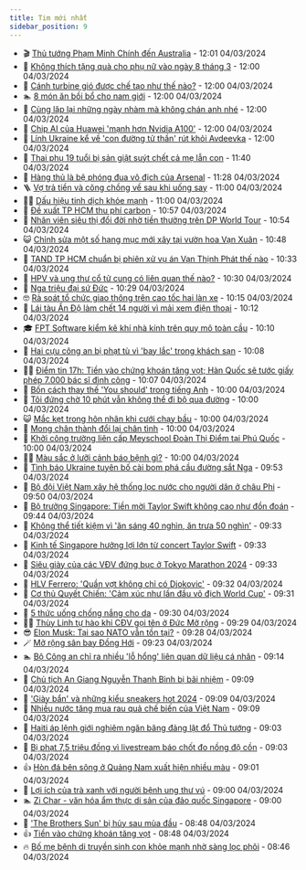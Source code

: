 ```yaml
---
title: Tim mới nhất
sidebar_position: 9
---
```


<!-- vnexpress-tin-moi-nhat:START -->
- 🎬 [Thủ tướng Phạm Minh Chính đến Australia](https://vnexpress.net/thu-tuong-pham-minh-chinh-den-australia-4718311.html) - 12:01 04/03/2024
- 🐎 [Không thích tặng quà cho phụ nữ vào ngày 8 tháng 3](https://vnexpress.net/khong-thich-tang-qua-cho-phu-nu-vao-ngay-8-thang-3-4718296.html) - 12:00 04/03/2024
- 🦍 [Cánh turbine gió được chế tạo như thế nào?](https://vnexpress.net/canh-turbine-gio-duoc-che-tao-nhu-the-nao-4718289.html) - 12:00 04/03/2024
- 🏊 [8 món ăn bồi bổ cho nam giới](https://vnexpress.net/8-mon-an-boi-bo-cho-nam-gioi-4718174.html) - 12:00 04/03/2024
- 🎊 [Cùng lặp lại những ngày nhàm mà không chán anh nhé](https://vnexpress.net/cung-lap-lai-nhung-ngay-nham-ma-khong-chan-anh-nhe-4718050.html) - 12:00 04/03/2024
- 🎃 [Chip AI của Huawei &#39;mạnh hơn Nvidia A100&#39;](https://vnexpress.net/chip-ai-cua-huawei-manh-hon-nvidia-a100-4718019.html) - 12:00 04/03/2024
- 🧰 [Lính Ukraine kể về &#39;con đường tử thần&#39; rút khỏi Avdeevka](https://vnexpress.net/linh-ukraine-ke-ve-con-duong-tu-than-rut-khoi-avdeevka-4717977.html) - 12:00 04/03/2024
- 🔭 [Thai phụ 19 tuổi bị sản giật suýt chết cả mẹ lẫn con](https://vnexpress.net/thai-phu-19-tuoi-bi-san-giat-suyt-chet-ca-me-lan-con-4718292.html) - 11:40 04/03/2024
- 🫶 [Hàng thủ là bệ phóng đua vô địch của Arsenal](https://vnexpress.net/hang-thu-la-be-phong-dua-vo-dich-cua-arsenal-4718313.html) - 11:28 04/03/2024
- 🪜 [Vợ trả tiền và cõng chồng về sau khi uống say](https://vnexpress.net/vo-tra-tien-va-cong-chong-ve-sau-khi-uong-say-4717817.html) - 11:00 04/03/2024
- 👨‍🏫 [Dấu hiệu tinh dịch khỏe mạnh](https://vnexpress.net/dau-hieu-tinh-dich-khoe-manh-4718180.html) - 11:00 04/03/2024
- 🎊 [Đề xuất TP HCM thu phí carbon](https://vnexpress.net/de-xuat-tp-hcm-thu-phi-carbon-4718206.html) - 10:57 04/03/2024
- 🎊 [Nhân viên siêu thị đổi đời nhờ tiền thưởng trên DP World Tour](https://vnexpress.net/nhan-vien-sieu-thi-doi-doi-nho-tien-thuong-tren-dp-world-tour-4718306.html) - 10:54 04/03/2024
- 😺 [Chỉnh sửa một số hạng mục mới xây tại vườn hoa Vạn Xuân](https://vnexpress.net/chinh-sua-mot-so-hang-muc-moi-xay-tai-vuon-hoa-van-xuan-4718270.html) - 10:48 04/03/2024
- 🐘 [TAND TP HCM chuẩn bị phiên xử vụ án Vạn Thịnh Phát thế nào](https://vnexpress.net/tand-tp-hcm-chuan-bi-phien-xu-vu-an-van-thinh-phat-the-nao-4718282.html) - 10:33 04/03/2024
- 🌁 [HPV và ung thư cổ tử cung có liên quan thế nào?](https://vnexpress.net/hpv-va-ung-thu-co-tu-cung-co-lien-quan-the-nao-4717211.html) - 10:30 04/03/2024
- 🐲 [Nga triệu đại sứ Đức](https://vnexpress.net/nga-trieu-dai-su-duc-4718283.html) - 10:29 04/03/2024
- 🤓 [Rà soát tổ chức giao thông trên cao tốc hai làn xe](https://vnexpress.net/ra-soat-to-chuc-giao-thong-tren-cao-toc-hai-lan-xe-4718288.html) - 10:15 04/03/2024
- 💪 [Lái tàu Ấn Độ làm chết 14 người vì mải xem điện thoại](https://vnexpress.net/lai-tau-an-do-lam-chet-14-nguoi-vi-mai-xem-dien-thoai-4718178.html) - 10:12 04/03/2024
- 🎓 [FPT Software kiểm kê khí nhà kính trên quy mô toàn cầu](https://vnexpress.net/fpt-software-kiem-ke-khi-nha-kinh-tren-quy-mo-toan-cau-4718099.html) - 10:10 04/03/2024
- 🫣 [Hai cựu công an bị phạt tù vì &#39;bay lắc&#39; trong khách sạn](https://vnexpress.net/hai-cuu-cong-an-bi-phat-tu-khi-bay-lac-trong-khach-san-4718247.html) - 10:08 04/03/2024
- 🧑‍💻 [Điểm tin 17h: Tiền vào chứng khoán tăng vọt; Hàn Quốc sẽ tước giấy phép 7.000 bác sĩ đình công](https://vnexpress.net/diem-tin-17h-tien-vao-chung-khoan-tang-vot-han-quoc-se-tuoc-giay-phep-7-000-bac-si-dinh-cong-4718300.html) - 10:07 04/03/2024
- 🐲 [Bốn cách thay thế &#39;You should&#39; trong tiếng Anh](https://vnexpress.net/bon-cach-thay-the-you-should-trong-tieng-anh-4718295.html) - 10:00 04/03/2024
- 🌝 [Tôi đứng chờ 10 phút vẫn không thể đi bộ qua đường](https://vnexpress.net/toi-dung-cho-10-phut-van-khong-the-di-bo-qua-duong-4718286.html) - 10:00 04/03/2024
- 😺 [Mắc kẹt trong hôn nhân khi cưới chạy bầu](https://vnexpress.net/mac-ket-trong-hon-nhan-khi-cuoi-chay-bau-4718127.html) - 10:00 04/03/2024
- 🐎 [Mong chân thành đổi lại chân tình](https://vnexpress.net/mong-chan-thanh-doi-lai-chan-tinh-4718056.html) - 10:00 04/03/2024
- 🎡 [Khởi công trường liên cấp Meyschool Đoàn Thị Điểm tại Phú Quốc](https://vnexpress.net/khoi-cong-truong-lien-cap-meyschool-doan-thi-diem-tai-phu-quoc-4718273.html) - 10:00 04/03/2024
- 👨‍🏫 [Màu sắc ở lưỡi cảnh báo bệnh gì?](https://vnexpress.net/mau-sac-o-luoi-canh-bao-benh-gi-4718257.html) - 10:00 04/03/2024
- 🦆 [Tình báo Ukraine tuyên bố cài bom phá cầu đường sắt Nga](https://vnexpress.net/tinh-bao-ukraine-tuyen-bo-cai-bom-pha-cau-duong-sat-nga-4718284.html) - 09:53 04/03/2024
- 🚦 [Bộ đội Việt Nam xây hệ thống lọc nước cho người dân ở châu Phi](https://vnexpress.net/bo-doi-viet-nam-xay-he-thong-loc-nuoc-cho-nguoi-dan-o-chau-phi-4718264.html) - 09:50 04/03/2024
- 💫 [Bộ trưởng Singapore: Tiền mời Taylor Swift không cao như đồn đoán](https://vnexpress.net/bo-truong-singapore-tien-moi-taylor-swift-khong-cao-nhu-don-doan-4718238.html) - 09:44 04/03/2024
- 🎉 [Không thể tiết kiệm vì &#39;ăn sáng 40 nghìn, ăn trưa 50 nghìn&#39;](https://vnexpress.net/khong-the-tiet-kiem-vi-an-sang-40-nghin-an-trua-50-nghin-4718188.html) - 09:33 04/03/2024
- 🌋 [Kinh tế Singapore hưởng lợi lớn từ concert Taylor Swift](https://vnexpress.net/kinh-te-singapore-huong-loi-lon-tu-concert-taylor-swift-4718261.html) - 09:33 04/03/2024
- 🤖 [Siêu giày của các VĐV đứng bục ở Tokyo Marathon 2024](https://vnexpress.net/sieu-giay-cua-cac-vdv-dung-buc-o-tokyo-marathon-2024-4718259.html) - 09:33 04/03/2024
- 🦏 [HLV Ferrero: &#39;Quần vợt không chỉ có Djokovic&#39;](https://vnexpress.net/hlv-ferrero-quan-vot-khong-chi-co-djokovic-4718125.html) - 09:32 04/03/2024
- 🦩 [Cơ thủ Quyết Chiến: &#39;Cảm xúc như lần đầu vô địch World Cup&#39;](https://vnexpress.net/co-thu-quyet-chien-cam-xuc-nhu-lan-dau-vo-dich-world-cup-4718209.html) - 09:31 04/03/2024
- 👺 [5 thức uống chống nắng cho da](https://vnexpress.net/5-thuc-uong-chong-nang-cho-da-4718210.html) - 09:30 04/03/2024
- 🧑‍🏫 [Thùy Linh tự hào khi CĐV gọi tên ở Đức Mở rộng](https://vnexpress.net/thuy-linh-tu-hao-khi-cdv-goi-ten-o-duc-mo-rong-4718217.html) - 09:29 04/03/2024
- 😎 [Elon Musk: Tại sao NATO vẫn tồn tại?](https://vnexpress.net/elon-musk-tai-sao-nato-van-ton-tai-4718162.html) - 09:28 04/03/2024
- 🪄 [Mở rộng sân bay Đồng Hới](https://vnexpress.net/mo-rong-san-bay-dong-hoi-4718248.html) - 09:23 04/03/2024
- 🏊 [Bộ Công an chỉ ra nhiều &#39;lỗ hổng&#39; liên quan dữ liệu cá nhân](https://vnexpress.net/nhieu-lo-hong-lien-quan-du-lieu-ca-nhan-4718087.html) - 09:14 04/03/2024
- 💃 [Chủ tịch An Giang Nguyễn Thanh Bình bị bãi nhiệm](https://vnexpress.net/chu-tich-an-giang-nguyen-thanh-binh-bi-bai-nhiem-4718253.html) - 09:09 04/03/2024
- 🦆 [&#39;Giày bẩn&#39; và những kiểu sneakers hot 2024](https://vnexpress.net/giay-ban-va-nhung-kieu-sneakers-hot-2024-4717020.html) - 09:09 04/03/2024
- 🎊 [Nhiều nước tăng mua rau quả chế biến của Việt Nam](https://vnexpress.net/nhieu-nuoc-tang-mua-rau-qua-che-bien-cua-viet-nam-4718022.html) - 09:09 04/03/2024
- 👺 [Haiti áp lệnh giới nghiêm ngăn băng đảng lật đổ Thủ tướng](https://vnexpress.net/haiti-ap-lenh-gioi-nghiem-ngan-bang-dang-lat-do-thu-tuong-4718163.html) - 09:03 04/03/2024
- 🎡 [Bị phạt 7,5 triệu đồng vì livestream báo chốt đo nồng độ cồn](https://vnexpress.net/bi-phat-7-5-trieu-dong-vi-livestream-bao-chot-do-nong-do-con-4718222.html) - 09:03 04/03/2024
- 👍 [Hòn đá bên sông ở Quảng Nam xuất hiện nhiều màu](https://vnexpress.net/hon-da-ben-song-o-quang-nam-xuat-hien-nhieu-mau-4718228.html) - 09:01 04/03/2024
- 🐎 [Lợi ích của trà xanh với người bệnh ung thư vú](https://vnexpress.net/loi-ich-cua-tra-xanh-voi-nguoi-benh-ung-thu-vu-4718141.html) - 09:00 04/03/2024
- 🏊 [Zi Char - văn hóa ẩm thực di sản của đảo quốc Singapore](https://vnexpress.net/zi-char-van-hoa-am-thuc-di-san-cua-dao-quoc-singapore-4718130.html) - 09:00 04/03/2024
- 🦩 [&#39;The Brothers Sun&#39; bị hủy sau mùa đầu](https://vnexpress.net/the-brothers-sun-bi-huy-sau-mua-dau-4718032.html) - 08:48 04/03/2024
- 👍 [Tiền vào chứng khoán tăng vọt](https://vnexpress.net/tien-vao-chung-khoan-tang-vot-4718249.html) - 08:48 04/03/2024
- 🔥 [Bố mẹ bệnh di truyền sinh con khỏe mạnh nhờ sàng lọc phôi](https://vnexpress.net/bo-me-benh-di-truyen-sinh-con-khoe-manh-nho-sang-loc-phoi-4717803.html) - 08:46 04/03/2024<!-- vnexpress-tin-moi-nhat:END -->
